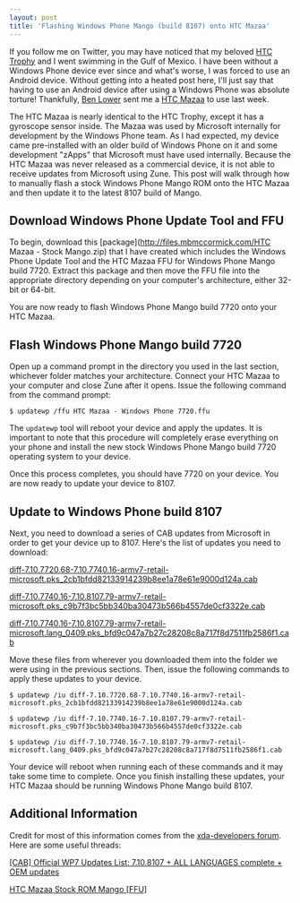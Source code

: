 ```yaml
---
layout: post
title: 'Flashing Windows Phone Mango (build 8107) onto HTC Mazaa'
---
```


If you follow me on Twitter, you may have noticed that my beloved [HTC Trophy](http://www.htc.com/us/products/trophy-verizon/) and I went swimming in the Gulf of Mexico. I have been without a Windows Phone device ever since and what's worse, I was forced to use an Android device. Without getting into a heated post here, I'll just say that having to use an Android device after using a Windows Phone was absolute torture! Thankfully, [Ben Lower](http://twitter.com/benlower) sent me a [HTC Mazaa](http://www.xda-developers.com/windows-mobile/xda-developers-exclusive-first-leaked-pics-of-htc-mazaa/) to use last week.

The HTC Mazaa is nearly identical to the HTC Trophy, except it has a gyroscope sensor inside. The Mazaa was used by Microsoft internally for development by the Windows Phone team. As I had expected, my device came pre-installed with an older build of Windows Phone on it and some development "zApps" that Microsoft must have used internally. Because the HTC Mazaa was never released as a commercial device, it is not able to receive updates from Microsoft using Zune. This post will walk through how to manually flash a stock Windows Phone Mango ROM onto the HTC Mazaa and then update it to the latest 8107 build of Mango.

## Download Windows Phone Update Tool and FFU

To begin, download this [package](http://files.mbmccormick.com/HTC Mazaa - Stock Mango.zip) that I have created which includes the Windows Phone Update Tool and the HTC Mazaa FFU for Windows Phone Mango build 7720\. Extract this package and then move the FFU file into the appropriate directory depending on your computer's architecture, either 32-bit or 64-bit.

You are now ready to flash Windows Phone Mango build 7720 onto your HTC Mazaa.

## Flash Windows Phone Mango build 7720

Open up a command prompt in the directory you used in the last section, whichever folder matches your architecture. Connect your HTC Mazaa to your computer and close Zune after it opens. Issue the following command from the command prompt:

`$ updatewp /ffu HTC Mazaa - Windows Phone 7720.ffu`

The `updatewp` tool will reboot your device and apply the updates. It is important to note that this procedure will completely erase everything on your phone and install the new stock Windows Phone Mango build 7720 operating system to your device.

Once this process completes, you should have 7720 on your device. You are now ready to update your device to 8107.

## Update to Windows Phone build 8107

Next, you need to download a series of CAB updates from Microsoft in order to get your device up to 8107. Here's the list of updates you need to download:

[diff-7.10.7720.68-7.10.7740.16-armv7-retail-microsoft.pks_2cb1bfdd82133914239b8ee1a78e61e9000d124a.cab](http://download.windowsupdate.com/msdownload/update/software/dflt/2011/10/diff-7.10.7720.68-7.10.7740.16-armv7-retail-microsoft.pks_2cb1bfdd82133914239b8ee1a78e61e9000d124a.cab)

[diff-7.10.7740.16-7.10.8107.79-armv7-retail-microsoft.pks_c9b7f3bc5bb340ba30473b566b4557de0cf3322e.cab](http://download.windowsupdate.com/msdownload/update/software/dflt/2011/12/diff-7.10.7740.16-7.10.8107.79-armv7-retail-microsoft.pks_c9b7f3bc5bb340ba30473b566b4557de0cf3322e.cab)

[diff-7.10.7740.16-7.10.8107.79-armv7-retail-microsoft.lang_0409.pks_bfd9c047a7b27c28208c8a717f8d7511fb2586f1.cab](http://download.windowsupdate.com/msdownload/update/software/dflt/2011/12/diff-7.10.7740.16-7.10.8107.79-armv7-retail-microsoft.lang_0409.pks_bfd9c047a7b27c28208c8a717f8d7511fb2586f1.cab)

Move these files from wherever you downloaded them into the folder we were using in the previous sections. Then, issue the following commands to apply these updates to your device.

`$ updatewp /iu diff-7.10.7720.68-7.10.7740.16-armv7-retail-microsoft.pks_2cb1bfdd82133914239b8ee1a78e61e9000d124a.cab`

`$ updatewp /iu diff-7.10.7740.16-7.10.8107.79-armv7-retail-microsoft.pks_c9b7f3bc5bb340ba30473b566b4557de0cf3322e.cab`

`$ updatewp /iu diff-7.10.7740.16-7.10.8107.79-armv7-retail-microsoft.lang_0409.pks_bfd9c047a7b27c28208c8a717f8d7511fb2586f1.cab`

Your device will reboot when running each of these commands and it may take some time to complete. Once you finish installing these updates, your HTC Mazaa should be running Windows Phone Mango build 8107.


## Additional Information

Credit for most of this information comes from the [xda-developers forum](http://forum.xda-developers.com). Here are some useful threads:

[[CAB] Official WP7 Updates List: 7.10.8107 + ALL LANGUAGES complete + OEM updates](http://forum.xda-developers.com/showthread.php?t=1306415)

[HTC Mazaa Stock ROM Mango [FFU]](http://forum.xda-developers.com/showthread.php?t=1447231)
